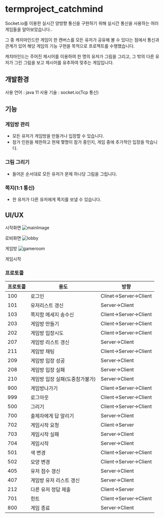# termproject_catchmind


Socket.io를 이용한 실시간 양방향 통신을 구현하기 위해 실시간 통신을 사용하는 여러 게임들을 알아보았습니다..

그 중 캐치마인드란 게임이 한 캔버스를 모든 유저가 공유해 볼 수 있다는 점에서 통신과 관계가 있어 해당 게임의 기능 구현을 목적으로 프로젝트를 수행했습니다.

캐치마인드는 주어진 제시어를 이용하여 한 명의 유저가 그림을 그리고, 그 밖의 다른 유저가 그린 그림을 보고 제시어를 유추하여 맞추는 게임입니다.

## 개발환경
사용 언어 : java 11
사용 기술 : socket.io(Tcp 통신)


## 기능

### 게임방 관리
 - 모든 유저가 게임방을 만들거나 입장할 수 있습니다.
 - 참가 인원을 제한하고 현재 몇명이 참가 중인지, 게임 중에 추가적인 입장을 막습니다.
### 그림 그리기
- 들어온 순서대로 모든 유저가 문제 하나당 그림을 그립니다.
### 쪽지(1:1 통신)
- 한 유저가 다른 유저에게 쪽지를 보낼 수 있습니다.

## UI/UX

시작화면
![mainImage](https://user-images.githubusercontent.com/55067985/221176350-bd874e6a-9321-472a-a57f-77135929c56d.PNG)

로비화면
![lobby](https://user-images.githubusercontent.com/55067985/221177203-080d0c59-95ea-41a0-af4a-aeb550b0729b.PNG)

게임방
![gameroom](https://user-images.githubusercontent.com/55067985/221177427-c896cafe-e324-41c2-8ffa-f6276cf259ec.PNG)

게임시작

### 프로토콜
|프로토콜|용도|방향|
|-----|-----|-----|
|100|로그인|Clinet->Server->Client|
|101|유저리스트 갱신|Server->Client|
|103|쪽지함 메세지 송수신|Client->Server->Client|
|203|게임방 만들기|Client->Server->Client|
|202|게임방 입장시도|Client->Server->Client|
|207|게임방 리스트 갱신|Server->Client|
|211|게임방 채팅|Client->Server->Client|
|209|게임방 입장 성공|Server->Client|
|208|게임방 입장 실패|Server->Client|
|210|게임방 입장 실패(도중참가불가)|Server->Client|
|900|게임방나가기|Client->Server->Client|
|999|로그아웃|Client->Server->Client|
|500|그리기|Client->Server->Client|
|700|출제자에게 답 알리기|Server->Client|
|702|게임시작 요청|Client->Server|
|703|게임시작 실패|Server->Client|
|704|게임시작|Server->Client|
|501|색 변경|Client->Server->Client|
|502|모양 변경|Client->Server->Client|
|405|유저 점수 갱신|Server->Client|
|407|게임방 유저 리스트 갱신|Server->Client|
|212|다른 유저 정답 제출|Client->Server|
|701|힌트|Client->Server->Client|
|800|게임 종료|Server->Client|

